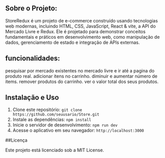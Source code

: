## Sobre o Projeto:

StoreRedux é um projeto de e-commerce construído usando tecnologias web modernas, incluindo HTML, CSS, JavaScript, React & vite, a API do Mercado Livre e Redux. Ele é projetado para demonstrar conceitos fundamentais e práticos em desenvolvimento web, como manipulação de dados, gerenciamento de estado e integração de APIs externas.

## funcionalidades:

pesquisar por mercado existentes no mercado livre e ir até a pagina do produto real.
adicionar itens no carrinho.
diminuir e aumentar número de items.
remover produtos do carrinho. 
ver o valor total dos seus produtos. 

## Instalação e Uso

1. Clone este repositório: `git clone https://github.com/seuusario/Store.git`
2. Instale as dependências: `npm install`
3. Inicie o servidor de desenvolvimento: `npm run dev`
4. Acesse o aplicativo em seu navegador: `http://localhost:3000`

##Licença

Este projeto está licenciado sob a MIT License.
